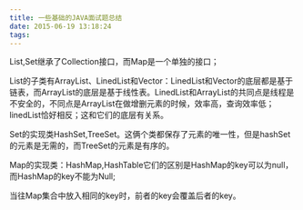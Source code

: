 ```yaml
---
title: 一些基础的JAVA面试题总结
date: 2015-06-19 13:18:24
tags:
---
```


List,Set继承了Collection接口，而Map是一个单独的接口；

List的子类有ArrayList、LinedList和Vector：LinedList和Vector的底层都是基于链表，而ArrayList的底层是基于线性表。LinedList和ArrayList的共同点是线程是不安全的，不同点是ArrayList在做增删元素的时候，效率高，查询效率低；linedList恰好相反；这和它们的底层有关系。

Set的实现类HashSet,TreeSet。这俩个类都保存了元素的唯一性，但是hashSet的元素是无需的，而TreeSet的元素是有序的。

Map的实现类：HashMap,HashTable它们的区别是HashMap的key可以为null，而HashMap的key不能为Null;

当往Map集合中放入相同的key时，前者的key会覆盖后者的key。